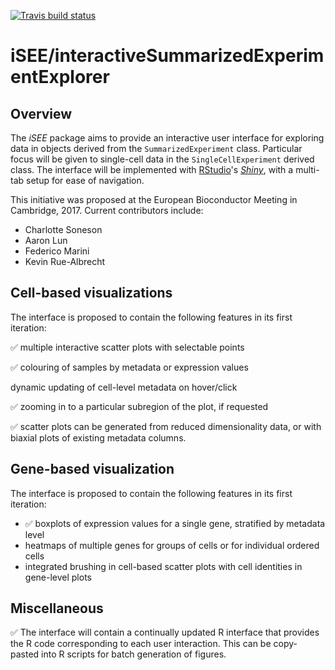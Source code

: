 [![Travis build status](https://travis-ci.org/csoneson/iSEE.svg?branch=master)](https://travis-ci.org/csoneson/iSEE)

# iSEE/interactiveSummarizedExperimentExplorer

## Overview

The _iSEE_ package aims to provide an interactive user interface for exploring data in objects derived from the `SummarizedExperiment` class.
Particular focus will be given to single-cell data in the `SingleCellExperiment` derived class.
The interface will be implemented with [RStudio](https://www.rstudio.com)'s [_Shiny_](https://shiny.rstudio.com), with a multi-tab setup for ease of navigation.

This initiative was proposed at the European Bioconductor Meeting in Cambridge, 2017.
Current contributors include:

- Charlotte Soneson
- Aaron Lun
- Federico Marini
- Kevin Rue-Albrecht

## Cell-based visualizations 

The interface is proposed to contain the following features in its first iteration:

:white_check_mark: multiple interactive scatter plots with selectable points

:white_check_mark: colouring of samples by metadata or expression values

dynamic updating of cell-level metadata on hover/click

:white_check_mark: zooming in to a particular subregion of the plot, if requested

:white_check_mark: scatter plots can be generated from reduced dimensionality data, or with biaxial plots of existing metadata columns.

## Gene-based visualization

The interface is proposed to contain the following features in its first iteration:

- :white_check_mark: boxplots of expression values for a single gene, stratified by metadata level
- heatmaps of multiple genes for groups of cells or for individual ordered cells 
- integrated brushing in cell-based scatter plots with cell identities in gene-level plots

## Miscellaneous

:white_check_mark: The interface will contain a continually updated R interface that provides the R code corresponding to each user interaction.
This can be copy-pasted into R scripts for batch generation of figures.

